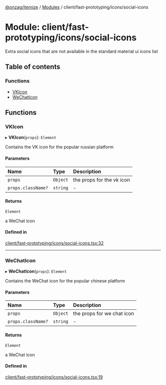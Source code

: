[@onzag/itemize](../README.md) / [Modules](../modules.md) / client/fast-prototyping/icons/social-icons

# Module: client/fast-prototyping/icons/social-icons

Extra social icons that are not available in the standard material ui icons
list

## Table of contents

### Functions

- [VKIcon](client_fast_prototyping_icons_social_icons.md#vkicon)
- [WeChatIcon](client_fast_prototyping_icons_social_icons.md#wechaticon)

## Functions

### VKIcon

▸ **VKIcon**(`props`): `Element`

Contains the VK icon for the popular russian platform

#### Parameters

| Name | Type | Description |
| :------ | :------ | :------ |
| `props` | `Object` | the props for the vk icon |
| `props.className?` | `string` | - |

#### Returns

`Element`

a WeChat icon

#### Defined in

[client/fast-prototyping/icons/social-icons.tsx:32](https://github.com/onzag/itemize/blob/f2f29986/client/fast-prototyping/icons/social-icons.tsx#L32)

___

### WeChatIcon

▸ **WeChatIcon**(`props`): `Element`

Contains the WeChat icon for the popular chinese platform

#### Parameters

| Name | Type | Description |
| :------ | :------ | :------ |
| `props` | `Object` | the props for we chat icon |
| `props.className?` | `string` | - |

#### Returns

`Element`

a WeChat icon

#### Defined in

[client/fast-prototyping/icons/social-icons.tsx:19](https://github.com/onzag/itemize/blob/f2f29986/client/fast-prototyping/icons/social-icons.tsx#L19)
